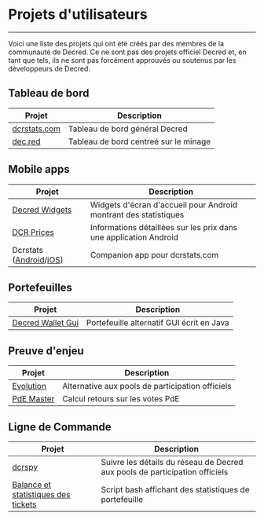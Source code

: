 # **Projets d'utilisateurs**

---

Voici une liste des projets qui ont été créés par des membres de la communauté de Decred. Ce ne sont pas des projets officiel Decred et, en tant que tels, ils ne sont pas forcément approuvés ou soutenus par les développeurs de Decred.

## Tableau de bord

Projet                               | Description
--------------------------------------|----------------------------------
[dcrstats.com](https://dcrstats.com/) | Tableau de bord général Decred
[dec.red](http://d3c.red/)            | Tableau de bord centreé sur le minage

## Mobile apps

Projet                                                                                       | Description
----------------------------------------------------------------------------------------------|--------------------------------------------------------
[Decred Widgets](https://play.google.com/store/apps/details?id=com.jamieholdstock.dcrwidgets) | Widgets d'écran d'accueil pour Android montrant des statistiques
[DCR Prices](https://play.google.com/store/apps/details?id=altcoin.br.decred)                 | Informations détaillées sur les prix dans une application Android
Dcrstats ([Android](https://play.google.com/store/apps/details?id=com.ionicframework.myapp554035)/[iOS](https://itunes.apple.com/us/app/dcrstats/id1141383230)) | Companion app pour dcrstats.com

## Portefeuilles

Projet                                                                       | Description
------------------------------------------------------------------------------|------------------------------------------
[Decred Wallet Gui](https://forum.decred.org/threads/decred-wallet-gui.1119/) | Portefeuille alternatif GUI écrit en Java

## Preuve d'enjeu

Projet                                     | Description
--------------------------------------------|------------------------------------
[Evolution](https://evolution.dcrstats.com) | Alternative aux pools de participation officiels
[PdE Master](http://www.posmaster.info/)    | Calcul retours sur les votes PdE


## Ligne de Commande
Projet                                                                                                                         | Description
--------------------------------------------------------------------------------------------------------------------------------|------------------------------------
[dcrspy](https://github.com/chappjc/dcrspy)                                                                                     | Suivre les détails du réseau de Decred aux pools de participation officiels
[Balance et statistiques des tickets](https://forum.decred.org/threads/bash-shell-script-to-view-quick-stats-on-balance-and-tickets.2926/) | Script bash affichant des statistiques de portefeuille
 
